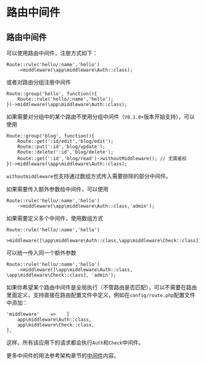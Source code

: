 # 路由中间件

## 路由中间件

可以使用路由中间件，注册方式如下：

```
Route::rule('hello/:name','hello')
	->middleware(\app\middleware\Auth::class);
```

或者对路由分组注册中间件

```
Route::group('hello', function(){
	Route::rule('hello/:name','hello');
})->middleware(\app\middleware\Auth::class);
```

如果需要对分组中的某个路由不使用分组中间件（`V8.1.0+`版本开始支持），可以使用

```
Route::group('blog', function(){
	Route::get(':id/edit','blog/edit');
	Route::put(':id','blog/update');
	Route::delete(':id','blog/delete');
	Route::get(':id','blog/read')->withoutMiddleware(); // 无需鉴权
})->middleware(\app\middleware\Auth::class);
```

`withoutmiddleware`也支持通过数组方式传入需要排除的部分中间件。

如果需要传入额外参数给中间件，可以使用

```
Route::rule('hello/:name','hello')
	->middleware(\app\middleware\Auth::class,'admin');
```

如果需要定义多个中间件，使用数组方式

```
Route::rule('hello/:name','hello')
	->middleware([\app\middleware\Auth::class,\app\middleware\Check::class]);
```

可以统一传入同一个额外参数

```
Route::rule('hello/:name','hello')
	->middleware([\app\middleware\Auth::class, \app\middleware\Check::class], 'admin');
```

如果你希望某个路由中间件是全局执行（不管路由是否匹配），可以不需要在路由里面定义，支持直接在路由配置文件中定义，例如在`config/route.php`配置文件中添加：

```
'middleware'    =>    [
    app\middleware\Auth::class,
    app\middleware\Check::class,
],
```

这样，所有该应用下的请求都会执行`Auth`和`Check`中间件。

更多中间件的用法参考架构章节的[中间件](https://doc.thinkphp.cn/v8_0/middleware.html)内容。